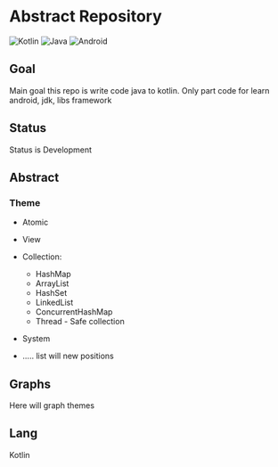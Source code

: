 # Abstract Repository
![Kotlin](https://img.shields.io/badge/kotlin-%237F52FF.svg?style=for-the-badge&logo=kotlin&logoColor=white)
![Java](https://img.shields.io/badge/java-%23ED8B00.svg?style=for-the-badge&logo=openjdk&logoColor=white)
![Android](https://img.shields.io/badge/Android-3DDC84?style=for-the-badge&logo=android&logoColor=white)

## Goal

Main goal this repo is write code java to kotlin.
Only part code for learn android, jdk, libs framework

## Status

Status is Development

## Abstract

### Theme

- Atomic
- View
- Collection:
   - HashMap
   - ArrayList 
   - HashSet 
   - LinkedList
   - ConcurrentHashMap
   - Thread - Safe collection

- System
- ..... list will new positions

## Graphs

Here will graph themes

## Lang
Kotlin



